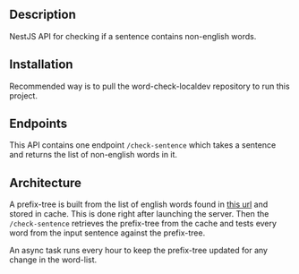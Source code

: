 ## Description

NestJS API for checking if a sentence contains non-english words.

## Installation

Recommended way is to pull the word-check-localdev repository to run this project.

## Endpoints

This API contains one endpoint `/check-sentence` which takes a sentence and returns the list of non-english words in it.

## Architecture

A prefix-tree is built from the list of english words found in [this url](https://raw.githubusercontent.com/jeremy-rifkin/Wordlist/master/master.txt) and stored in cache. This is done right after launching the server. Then the `/check-sentence` retrieves the prefix-tree from the cache and tests every word from the input sentence against the prefix-tree.

An async task runs every hour to keep the prefix-tree updated for any change in the word-list.
